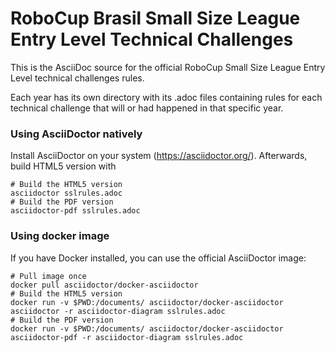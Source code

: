 # RoboCup Brasil Small Size League Entry Level Technical Challenges

This is the AsciiDoc source for the official RoboCup Small Size League Entry Level technical challenges rules.

Each year has its own directory with its .adoc files containing rules for each technical challenge that will or had happened in that specific year.

### Using AsciiDoctor natively
Install AsciiDoctor on your system (https://asciidoctor.org/). Afterwards, build HTML5 version with
```
# Build the HTML5 version
asciidoctor sslrules.adoc
# Build the PDF version
asciidoctor-pdf sslrules.adoc
```

### Using docker image
If you have Docker installed, you can use the official AsciiDoctor image:
```
# Pull image once
docker pull asciidoctor/docker-asciidoctor
# Build the HTML5 version
docker run -v $PWD:/documents/ asciidoctor/docker-asciidoctor asciidoctor -r asciidoctor-diagram sslrules.adoc
# Build the PDF version
docker run -v $PWD:/documents/ asciidoctor/docker-asciidoctor asciidoctor-pdf -r asciidoctor-diagram sslrules.adoc
```
